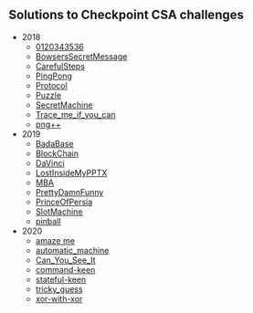 ## Solutions to Checkpoint CSA challenges
- 2018
   - [0120343536](https://github.com/zvikam/Checkpoint-CSA/tree/main/2018/0120343536)
   - [BowsersSecretMessage](https://github.com/zvikam/Checkpoint-CSA/tree/main/2018/BowsersSecretMessage)
   - [CarefulSteps](https://github.com/zvikam/Checkpoint-CSA/tree/main/2018/CarefulSteps)
   - [PingPong](https://github.com/zvikam/Checkpoint-CSA/tree/main/2018/PingPong)
   - [Protocol](https://github.com/zvikam/Checkpoint-CSA/tree/main/2018/Protocol)
   - [Puzzle](https://github.com/zvikam/Checkpoint-CSA/tree/main/2018/Puzzle)
   - [SecretMachine](https://github.com/zvikam/Checkpoint-CSA/tree/main/2018/SecretMachine)
   - [Trace_me_if_you_can](https://github.com/zvikam/Checkpoint-CSA/tree/main/2018/Trace_me_if_you_can)
   - [png++](https://github.com/zvikam/Checkpoint-CSA/tree/main/2018/png++)
- 2019
   - [BadaBase](https://github.com/zvikam/Checkpoint-CSA/tree/main/2019/BadaBase)
   - [BlockChain](https://github.com/zvikam/Checkpoint-CSA/tree/main/2019/BlockChain)
   - [DaVinci](https://github.com/zvikam/Checkpoint-CSA/tree/main/2019/DaVinci)
   - [LostInsideMyPPTX](https://github.com/zvikam/Checkpoint-CSA//tree/main/2019/LostInsideMyPPTX)
   - [MBA](https://github.com/zvikam/Checkpoint-CSA//tree/main/2019/MBA)
   - [PrettyDamnFunny](https://github.com/zvikam/Checkpoint-CSA/tree/main/2019/PrettyDamnFunny)
   - [PrinceOfPersia](https://github.com/zvikam/Checkpoint-CSA/tree/main/2019/PrinceOfPersia)
   - [SlotMachine](https://github.com/zvikam/Checkpoint-CSA/tree/main/2019/SlotMachine)
   - [pinball](https://github.com/zvikam/Checkpoint-CSA/tree/main/2019/pinball)
- 2020
   - [amaze me](https://github.com/zvikam/Checkpoint-CSA/tree/main/2020/amaze%20me)
   - [automatic_machine](https://github.com/zvikam/Checkpoint-CSA/tree/main/2020/automatic_machine)
   - [Can_You_See_It](https://github.com/zvikam/Checkpoint-CSA/tree/main/2020/Can_You_See_It)
   - [command-keen](https://github.com/zvikam/Checkpoint-CSA/tree/main/2020/command-keen)
   - [stateful-keen](https://github.com/zvikam/Checkpoint-CSA/tree/main/2020/stateful-keen)
   - [tricky_guess](https://github.com/zvikam/Checkpoint-CSA/tree/main/2020/tricky_guess)
   - [xor-with-xor](https://github.com/zvikam/Checkpoint-CSA/tree/main/2020/xor-with-xor)
